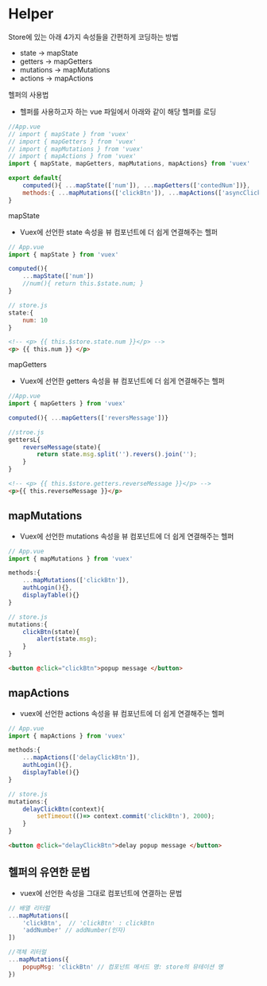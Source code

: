 # Helper

Store에 있는 아래 4가지 속성들을 간편하게 코딩하는 방법

* state -> mapState
* getters -> mapGetters
* mutations -> mapMutations
* actions -> mapActions

헬퍼의 사용법

* 헬퍼를 사용하고자 하는 vue 파일에서 아래와 같이 해당 헬퍼를 로딩

```javascript
//App.vue
// import { mapState } from 'vuex'
// import { mapGetters } from 'vuex'
// import { mapMutations } from 'vuex'
// import { mapActions } from 'vuex'
import { mapState, mapGetters, mapMutations, mapActions} from 'vuex'

export default{
    computed(){ ...mapState(['num']), ...mapGetters(['contedNum'])},
    methods:{ ...mapMutations(['clickBtn']), ...mapActions(['asyncClickBtn'])}
}
```


mapState

* Vuex에 선언한 state 속성을 뷰 컴포넌트에 더 쉽게 연결해주는 헬퍼

```javascript
// App.vue
import { mapState } from 'vuex'

computed(){
    ...mapState(['num'])
    //num(){ return this.$state.num; }
}

// store.js
state:{
    num: 10
}
```

```HTML
<!-- <p> {{ this.$store.state.num }}</p> -->
<p> {{ this.num }} </p>
```

mapGetters

* Vuex에 선언한 getters 속성을 뷰 컴포넌트에 더 쉽게 연결해주는 헬퍼

```javascript
//App.vue
import { mapGetters } from 'vuex'

computed(){ ...mapGetters(['reversMessage'])}

//stroe.js
gettersL{
    reverseMessage(state){
        return state.msg.split('').revers().join('');
    }
}
```

```HTML
<!-- <p> {{ this.$store.getters.reverseMessage }}</p> -->
<p>{{ this.reverseMessage }}</p>
```

## mapMutations

* Vuex에 선언한 mutations 속성을 뷰 컴포넌트에 더 쉽게 연결해주는 헬퍼 

```javascript
// App.vue
import { mapMutations } from 'vuex'

methods:{
    ...mapMutations(['clickBtn']),
    authLogin(){},
    displayTable(){}
}

// store.js
mutations:{
    clickBtn(state){
        alert(state.msg);
    }
}
```

```HTML
<button @click="clickBtn">popup message </button>
```

## mapActions

* vuex에 선언한 actions 속성을 뷰 컴포넌트에 더 쉽게 연결해주는 헬퍼

```javascript
// App.vue
import { mapActions } from 'vuex'

methods:{
    ...mapActions(['delayClickBtn']),
    authLogin(){},
    displayTable(){}
}

// store.js
mutations:{
    delayClickBtn(context){
        setTimeout(()=> context.commit('clickBtn'), 2000);
    }
}
```

```HTML
<button @click="delayClickBtn">delay popup message </button>
```

## 헬퍼의 유연한 문법

* vuex에 선언한 속성을 그대로 컴포넌트에 연결하는 문법

```javascript
// 배열 리터럴
...mapMutations([
    'clickBtn',  // 'clickBtn' : clickBtn 
    'addNumber' // addNumber(인자)
])
```

```javascript
//객체 리터럴
...mapMutations({
    popupMsg: 'clickBtn' // 컴포넌트 메서드 명: store의 뮤테이션 명
})
```

